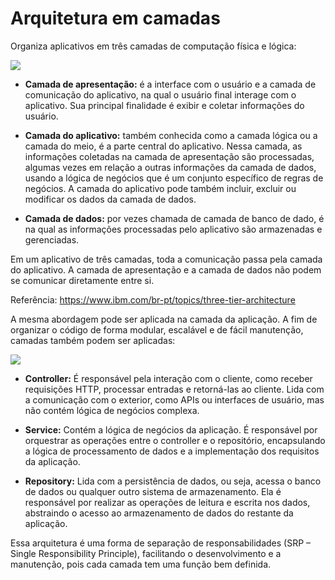 # Arquitetura em camadas

Organiza aplicativos em três camadas de computação física e lógica:

![](D:\learning-logs\pattens\architecture\diagrams\layers.png)

- **Camada de apresentação:** é a interface com o usuário e a camada de comunicação do aplicativo, na qual o usuário final interage com o aplicativo. Sua principal finalidade é exibir e coletar informações do usuário.


- **Camada do aplicativo:** também conhecida como a camada lógica ou a camada do meio, é a parte central do aplicativo. Nessa camada, as informações coletadas na camada de apresentação são processadas, algumas vezes em relação a outras informações da camada de dados, usando a lógica de negócios que é um conjunto específico de regras de negócios. A camada do aplicativo pode também incluir, excluir ou modificar os dados da camada de dados.


- **Camada de dados:** por vezes chamada de camada de banco de dado, é na qual as informações processadas pelo aplicativo são armazenadas e gerenciadas.


Em um aplicativo de três camadas, toda a comunicação passa pela camada do aplicativo. A camada de apresentação e a camada de dados não podem se comunicar diretamente entre si.

Referência: https://www.ibm.com/br-pt/topics/three-tier-architecture

A mesma abordagem pode ser aplicada na camada da aplicação. A fim de organizar o código de forma modular, escalável e de fácil manutenção, camadas também podem ser aplicadas:

![](D:\learning-logs\pattens\architecture\diagrams\layers-application.png)

- **Controller:** É responsável pela interação com o cliente, como receber requisições HTTP, processar entradas e retorná-las ao cliente. Lida com a comunicação com o exterior, como APIs ou interfaces de usuário, mas não contém lógica de negócios complexa.


- **Service:** Contém a lógica de negócios da aplicação. É responsável por orquestrar as operações entre o controller e o repositório, encapsulando a lógica de processamento de dados e a implementação dos requisitos da aplicação.


- **Repository:** Lida com a persistência de dados, ou seja, acessa o banco de dados ou qualquer outro sistema de armazenamento. Ela é responsável por realizar as operações de leitura e escrita nos dados, abstraindo o acesso ao armazenamento de dados do restante da aplicação.


Essa arquitetura é uma forma de separação de responsabilidades (SRP – Single Responsibility Principle), facilitando o desenvolvimento e a manutenção, pois cada camada tem uma função bem definida.
